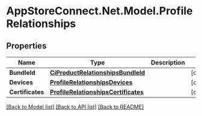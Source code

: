 # AppStoreConnect.Net.Model.ProfileRelationships

## Properties

Name | Type | Description | Notes
------------ | ------------- | ------------- | -------------
**BundleId** | [**CiProductRelationshipsBundleId**](CiProductRelationshipsBundleId.md) |  | [optional] 
**Devices** | [**ProfileRelationshipsDevices**](ProfileRelationshipsDevices.md) |  | [optional] 
**Certificates** | [**ProfileRelationshipsCertificates**](ProfileRelationshipsCertificates.md) |  | [optional] 

[[Back to Model list]](../README.md#documentation-for-models) [[Back to API list]](../README.md#documentation-for-api-endpoints) [[Back to README]](../README.md)

